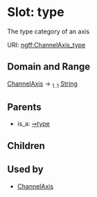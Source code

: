 
# Slot: type

The type category of an axis

URI: [ngff:ChannelAxis_type](https://w3id.org/ome/ngff/ChannelAxis_type)


## Domain and Range

[ChannelAxis](ChannelAxis.md) &#8594;  <sub>1..1</sub> [String](types/String.md)

## Parents

 *  is_a: [➞type](axis__type.md)

## Children


## Used by

 * [ChannelAxis](ChannelAxis.md)
